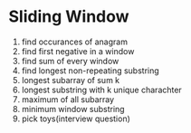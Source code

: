 # Sliding Window

1. find occurances of anagram
2. find first negative in a window
3. find sum of every window
4. find longest non-repeating substring
5. longest subarray of sum k
6. longest substring with k unique charachter
7. maximum of all subarray
8. minimum window substring
9. pick toys(interview question)
